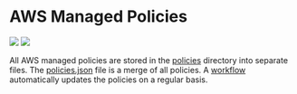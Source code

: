 # AWS Managed Policies

![](https://shields.io/date/1697438206.svg?label=last%20run)
![](https://shields.io/date/1697438206.svg?label=last%20updated)

All AWS managed policies are stored in the [policies](policies) directory into
separate files. The [policies.json](policies/policies.json) file is a merge of
all policies. A [workflow](.github/workflows/list-policies.yaml) automatically
updates the policies on a regular basis.
